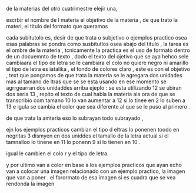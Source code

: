 de la materias del otro cuatrimestre elejir una,

escrbir el nombre de l materia el objetivo de la materia ,
de que trato la materi,
el titulo del formato que queramos 

cada subitutolo es, desir de que trata o subjetivo o ejemplos practico osea esas palabras se pondra como susbitutlos osea abajo del titulo  , la tarea es el ombre de la materia  , tcnicamente la practica es el uso de formato dentro de un docuemnto de texto ,
dodo el texto del ojetivo que se aya hehco sele cambiaara el tipo de letra se le cambiara el colo no quiere negro ni amarillo el tipo de letra es iatalika , el fondo de colores claro , este es con el objetivo , text que pongamos de que trata la materia se le agregara dos unidades mas al tamano de ltras que se se esta usando en ese momento se agrrgearran dos unidaddes arriba ejeplo : se esta utilizando 12 se ubiran dos seria 13 , repito el texto de cual habla la materia ala ora de que se transcribio com tamano 10 lo van aumentar a 12 si lo tinee en 2 lo suben a 13  e igula se cambia el color que sea diferente al que se le puso al primero . 


de que trata la amteria eso lo subrayan todo subrayado ,



ejn los ejemplos practicos cambian el tipo d eltras lo ponenen toodo en  negritas 3 dismyen en dos uniddes el tamallo de la letra actual si el tamnalloo lo tinene en 11 lo ponenn 9 si lo tienen en 10 .


igual le cambien el colo r y el tipo de letra.



y por ultimo van a color en base a los ejemplos practicos que ayan echo van a colocar una imagen  relacionado con un ejemplo practico, la imagen que van a poner . el forormato de esa imagen si es cuadra que se vea rendonda la imagen 
